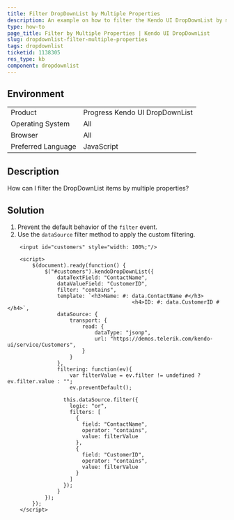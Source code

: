 ```yaml
---
title: Filter DropDownList by Multiple Properties
description: An example on how to filter the Kendo UI DropDownList by multiple properties.
type: how-to
page_title: Filter by Multiple Properties | Kendo UI DropDownList
slug: dropdownlist-filter-multiple-properties
tags: dropdownlist
ticketid: 1138305
res_type: kb
component: dropdownlist
---
```


## Environment

<table>
 <tr>
  <td>Product</td>
  <td>Progress Kendo UI DropDownList</td>
 </tr>
 <tr>
  <td>Operating System</td>
  <td>All</td>
 </tr>
 <tr>
  <td>Browser</td>
  <td>All</td>
 </tr>
 <tr>
  <td>Preferred Language</td>
  <td>JavaScript</td>
 </tr>
</table>

## Description

How can I filter the DropDownList items by multiple properties?

## Solution

1. Prevent the default behavior of the `filter` event.
1. Use the `dataSource` filter method to apply the custom filtering.

```dojo
	<input id="customers" style="width: 100%;"/>            

    <script>
        $(document).ready(function() {
            $("#customers").kendoDropDownList({
                dataTextField: "ContactName",
                dataValueField: "CustomerID",
              	filter: "contains",
                template: `<h3>Name: #: data.ContactName #</h3>
              							<h4>ID: #: data.CustomerID #</h4>`,
                dataSource: {
                    transport: {
                        read: {
                            dataType: "jsonp",
                            url: "https://demos.telerik.com/kendo-ui/service/Customers",
                        }
                    }
                },
              	filtering: function(ev){
                	var filterValue = ev.filter != undefined ? ev.filter.value : "";
                    ev.preventDefault();

                  this.dataSource.filter({
                    logic: "or",
                    filters: [
                      {
                        field: "ContactName",
                        operator: "contains",
                        value: filterValue
                      },
                      {
                        field: "CustomerID",
                        operator: "contains",
                        value: filterValue
                      }
                    ]
                  });
                }
            });
        });
    </script>
```
